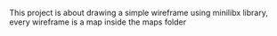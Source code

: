 This project is about drawing a simple wireframe using minilibx library, every wireframe is a map inside the maps folder
